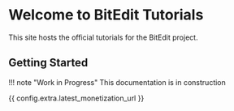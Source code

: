 # Welcome to BitEdit Tutorials

This site hosts the official tutorials for the BitEdit project.

## Getting Started

!!! note "Work in Progress"
    This documentation is in construction

{{ config.extra.latest_monetization_url }}
